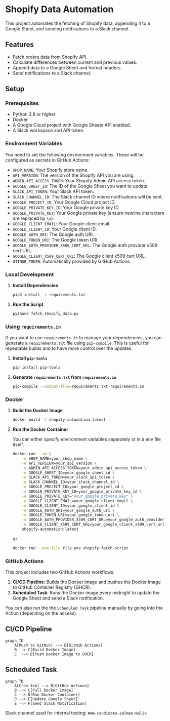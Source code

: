 # Shopify Data Automation

This project automates the fetching of Shopify data, appending it to a Google Sheet, and sending notifications to a Slack channel.

## Features

- Fetch orders data from Shopify API.
- Calculate differences between current and previous values.
- Append data to a Google Sheet and format headers.
- Send notifications to a Slack channel.

## Setup

### Prerequisites

- Python 3.8 or higher
- Docker
- A Google Cloud project with Google Sheets API enabled.
- A Slack workspace and API token.

### Environment Variables

You need to set the following environment variables. These will be configured as secrets in GitHub Actions:

- `SHOP_NAME`: Your Shopify store name.
- `API_VERSION`: The version of the Shopify API you are using.
- `ADMIN_API_ACCESS_TOKEN`: Your Shopify Admin API access token.
- `GOOGLE_SHEET_ID`: The ID of the Google Sheet you want to update.
- `SLACK_API_TOKEN`: Your Slack API token.
- `SLACK_CHANNEL_ID`: The Slack channel ID where notifications will be sent.
- `GOOGLE_PROJECT_ID`: Your Google Cloud project ID.
- `GOOGLE_PRIVATE_KEY_ID`: Your Google private key ID.
- `GOOGLE_PRIVATE_KEY`: Your Google private key (ensure newline characters are replaced by `\n`).
- `GOOGLE_CLIENT_EMAIL`: Your Google client email.
- `GOOGLE_CLIENT_ID`: Your Google client ID.
- `GOOGLE_AUTH_URI`: The Google auth URI.
- `GOOGLE_TOKEN_URI`: The Google token URI.
- `GOOGLE_AUTH_PROVIDER_X509_CERT_URL`: The Google auth provider x509 cert URL.
- `GOOGLE_CLIENT_X509_CERT_URL`: The Google client x509 cert URL.
- `GITHUB_TOKEN`: Automatically provided by GitHub Actions.

### Local Development

1. **Install Dependencies**

    ```sh
    pip3 install -r requirements.txt
    ```

2. **Run the Script**

    ```sh
    python3 fetch_shopify_data.py
    ```

### Using `requirements.in`

If you want to use `requirements.in` to manage your dependencies, you can generate a `requirements.txt` file using `pip-compile`. This is useful for repeatable builds and to have more control over the updates.

1. **Install `pip-tools`**

    ```sh
    pip install pip-tools
    ```

2. **Generate `requirements.txt` from `requirements.in`**

    ```sh
    pip-compile --output-file=requirements.txt requirements.in
    ```


### Docker

1. **Build the Docker Image**

    ```sh
    docker build -t shopify-automation:latest .
    ```

2. **Run the Docker Container**

    You can either specify environment variables separately or in a env file itself.

    ```sh
    docker run --rm \
        -e SHOP_NAME=your_shop_name \
        -e API_VERSION=your_api_version \
        -e ADMIN_API_ACCESS_TOKEN=your_admin_api_access_token \
        -e GOOGLE_SHEET_ID=your_google_sheet_id \
        -e SLACK_API_TOKEN=your_slack_api_token \
        -e SLACK_CHANNEL_ID=your_slack_channel_id \
        -e GOOGLE_PROJECT_ID=your_google_project_id \
        -e GOOGLE_PRIVATE_KEY_ID=your_google_private_key_id \
        -e GOOGLE_PRIVATE_KEY="your_google_private_key" \
        -e GOOGLE_CLIENT_EMAIL=your_google_client_email \
        -e GOOGLE_CLIENT_ID=your_google_client_id \
        -e GOOGLE_AUTH_URI=your_google_auth_uri \
        -e GOOGLE_TOKEN_URI=your_google_token_uri \
        -e GOOGLE_AUTH_PROVIDER_X509_CERT_URL=your_google_auth_provider_x509_cert_url \
        -e GOOGLE_CLIENT_X509_CERT_URL=your_google_client_x509_cert_url \
        shopify-automation:latest
    ```

    or

    ```sh
    docker run --env-file file.env shopify-fetch-script
    ```

### GitHub Actions

This project includes two GitHub Actions workflows:

1. **CI/CD Pipeline**: Builds the Docker image and pushes the Docker image to GitHub Container Registry (GHCR).
2. **Scheduled Task**: Runs the Docker image every midnight to update the Google Sheet and send a Slack notification.

You can also run the the `Scheduled Task` pipeline manually by going into the Action (depending on the access).

## CI/CD Pipeline

```mermaid
graph TD
    A[Push to GitHub] --> B[GitHub Actions]
    B --> C[Build Docker Image]
    C  --> D[Push Docker Image to GHCR]
```

## Scheduled Task

```mermaid
graph TD
    A[Cron Job] --> B[GitHub Actions]
    B --> C[Pull Docker Image]
    C --> D[Run Docker Container]
    D --> E[Update Google Sheet]
    E --> F[Send Slack Notification]
```

Slack channel used for internal testing: `#mm-candidate-salman-malik`
